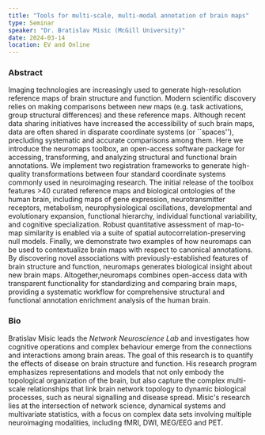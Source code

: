 ```yaml
---
title: "Tools for multi-scale, multi-modal annotation of brain maps"
type: Seminar
speaker: "Dr. Bratislav Misic (McGill University)"
date: 2024-03-14
location: EV and Online
---
```



### Abstract

Imaging technologies are increasingly used to generate high-resolution reference maps of brain structure and function. Modern scientific discovery relies on making comparisons between new maps (e.g. task activations, group structural differences) and these reference maps.  Although recent data sharing initiatives have increased the accessibility of such brain maps, data are often shared in disparate coordinate systems (or ``spaces''), precluding systematic and accurate comparisons among them. Here we introduce the neuromaps toolbox, an open-access software package for accessing, transforming, and analyzing structural and functional brain annotations. We implement two registration frameworks to generate high-quality transformations between four standard coordinate systems commonly used in neuroimaging research. The initial release of the toolbox features >40 curated reference maps and biological ontologies of the human brain, including maps of gene expression, neurotransmitter receptors, metabolism, neurophysiological oscillations, developmental and evolutionary expansion, functional hierarchy, individual functional variability, and cognitive specialization. Robust quantitative assessment of map-to-map similarity is enabled via a suite of spatial autocorrelation-preserving null models. Finally, we demonstrate two examples of how neuromaps can be used to contextualize brain maps with respect to canonical annotations. By discovering novel associations with previously-established features of brain structure and function, neuromaps generates biological insight about new brain maps. Altogether,neuromaps combines open-access data with transparent functionality for standardizing and comparing brain maps, providing a systematic workflow for comprehensive structural and functional annotation enrichment analysis of the human brain.

### Bio

Bratislav Misic leads the *Network Neuroscience Lab* and investigates how cognitive operations and complex behaviour emerge from the connections and interactions among brain areas. The goal of this research is to quantify the effects of disease on brain structure and function. His research program emphasizes representations and models that not only embody the topological organization of the brain, but also capture the complex multi-scale relationships that link brain network topology to dynamic biological processes, such as neural signalling and disease spread. Misic's research lies at the intersection of network science, dynamical systems and multivariate statistics, with a focus on complex data sets involving multiple neuroimaging modalities, including fMRI, DWI, MEG/EEG and PET.